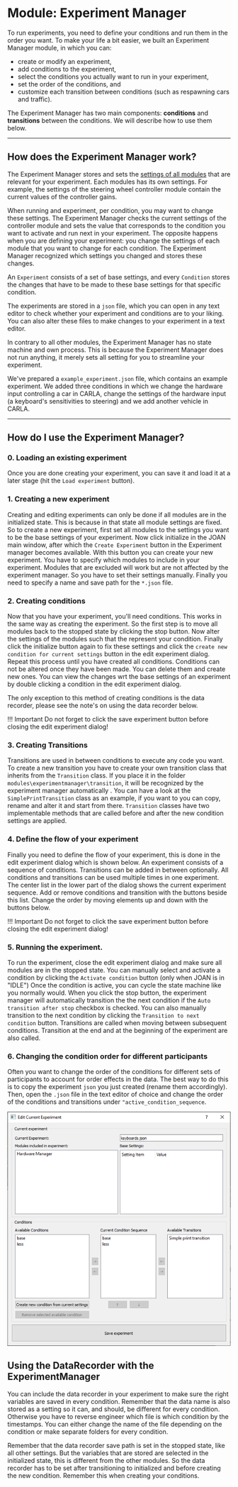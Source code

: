# Module: Experiment Manager

To run experiments, you need to define your conditions and run them in the order you want. To make your life a bit easier, we built an Experiment Manager module, 
in which you can:

- create or modify an experiment,
- add conditions to the experiment,
- select the conditions you actually want to run in your experiment,
- set the order of the conditions, and
- customize each transition between conditions (such as respawning cars and traffic).

The Experiment Manager has two main components: __conditions__ and __transitions__ between the conditions. We will describe how to use them below. 

---

## How does the Experiment Manager work?

The Experiment Manager stores and sets the [settings of all modules](advancedsteps-settings.md) that are relevant for your experiment. Each modules has its own 
settings. For example, the settings of the steering wheel controller module contain the current values of the controller gains. 

When running and experiment, per condition, you may want to change these settings. The Experiment Manager checks the current settings of the controller module and 
sets the value that corresponds to the condition you want to activate and run next in your experiment. The opposite happens when you are defining your 
experiment: you change the settings of each module that you want to change for each condition. The Experiment Manager recognized which settings you changed and 
stores these changes. 

An `Experiment` consists of a set of base settings, and every `Condition` stores the changes that have to be made to these base settings for that specific 
condition.  

The experiments are stored in a `json` file, which you can open in any text editor to check whether your experiment and conditions are to your liking. You can 
also alter these files to make changes to your experiment in a text editor. 

In contrary to all other modules, the Experiment Manager has no state machine and own process. This is because the Experiment Manager does not run anything, it
merely sets all setting for you to streamline your experiment. 

We've prepared a `example_experiment.json` file, which contains an example experiment. We added three conditions in which we change the hardware input controlling a car in CARLA, change the settings of the hardware input (a keyboard's sensitivities to steering) and we add another vehicle in CARLA. 

---

## How do I use the Experiment Manager?

### 0. Loading an existing experiment
Once you are done creating your experiment, you can save it and load it at a later stage (hit the `Load experiment` button).

### 1. Creating a new experiment

Creating and editing experiments can only be done if all modules are in the initialized state. This is because in that state all module settings are fixed. So
to create a new experiment, first set all modules to the settings you want to be the base settings of your experiment. Now click initialize in the JOAN main 
window, after which the `Create Experiment` button in the Experiment manager becomes available. With this button you can create your new experiment. You have 
to specify which modules to include in your experiment. Modules that are excluded will work but are not affected by the experiment manager. So you have to set
their settings manually. Finally you need to specify a name and save path for the `*.json` file.

### 2. Creating conditions
Now that you have your experiment, you'll need conditions. This works in the same way as creating the experiment. So the first step is to move all modules back 
to the stopped state by clicking the stop button. Now alter the settings of the modules such that the represent your condition. Finally click the initialize 
button again to fix these settings and click the `create new condition for current settings` button in the edit experiment dialog. Repeat this process until you
have created all conditions. Conditions can not be altered once they have been made. You can delete them and create new ones. You can view the changes wrt the 
base settings of an experiment by double clicking a condition in the edit experiment dialog. 

The only exception to this method of creating conditions is the data recorder, please see the note's on using the data recorder below.

!!! Important
    Do not forget to click the save experiment button before closing the edit experiment dialog!

### 3. Creating Transitions
Transitions are used in between conditions to execute any code you want. To create a new transition you have to create your own transition class that inherits 
from the `Transition` class. If you place it in the folder `modules\experimentmanager\transition`, it will be recognized by the experiment manager automatically
. You can have a look at the `SimplePrintTransition` class as an example, if you want to you can copy, rename and alter it and start from there. `Transition` 
classes have two implementable methods that are called before and after the new condition settings are applied.

### 4. Define the flow of your experiment
Finally you need to define the flow of your experiment, this is done in the edit experiment dialog which is shown below. An experiment consists of a sequence of
 conditions. Transitions can be added in between optionally. All conditions and transitions can be used multiple times in one experiment. The center list in the 
 lower part of the dialog shows the current experiment sequence. Add or remove conditions and transition with the buttons beside this list. Change the order by 
moving elements up and down with the buttons below.

!!! Important
    Do not forget to click the save experiment button before closing the edit experiment dialog!

### 5. Running the experiment.
To run the experiment, close the edit experiment dialog and make sure all modules are in the stopped state. You can manually select and activate a condition by 
clicking the `Activate condition` button (only when JOAN is in "IDLE") Once the condition is active, you can cycle the state machine like you normally would. When you click the stop button,
 the experiment manager will automatically transition the the next condition if the `Auto transition after stop` checkbox is checked. You can also manually 
transition to the next condition by clicking the `Transition to next condition` button. Transitions are called when moving between subsequent conditions. 
Transition at the end and at the beginning of the experiment are also called.

### 6. Changing the condition order for different participants
Often you want to change the order of the conditions for different sets of participants to account for order effects in the data. The best way to do this is to copy the experiment `json` you just created (rename them accordingly). Then, open the `.json` file in the text editor of choice and change the order of the conditions and transitions under `"active_condition_sequence`.

![Data recorder in stopped state](imgs/modules-experimentmanager-edit_experiment.png)

## Using the DataRecorder with the ExperimentManager
You can include the data recorder in your experiment to make sure the right variables are saved in every condition. Remember that the data name is also 
stored as a setting so it can, and should, be different for every condition. Otherwise you have to reverse engineer which file is which condition by the 
timestamps. You can either change the name of the file depending on the condition or make separate folders for every condition.

Remember that the data recorder save path is set in the stopped state, like all other settings. But the variables that are stored are selected in the 
initialized state, this is different from the other modules. So the data recorder has to be set after transitioning to initialized and before creating the new 
condition. Remember this when creating your conditions.

 


